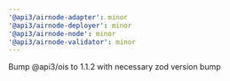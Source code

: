 ```yaml
---
'@api3/airnode-adapter': minor
'@api3/airnode-deployer': minor
'@api3/airnode-node': minor
'@api3/airnode-validator': minor
---
```


Bump @api3/ois to 1.1.2 with necessary zod version bump
